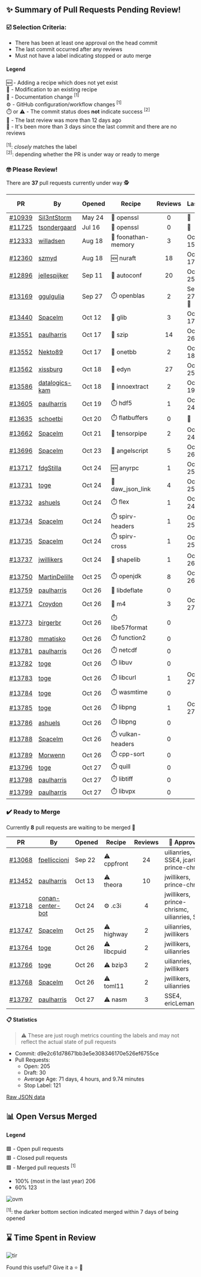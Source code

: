 ## :sparkles: Summary of Pull Requests Pending Review!

### :ballot_box_with_check: Selection Criteria:

- There has been at least one approval on the head commit
- The last commit occurred after any reviews
- Must not have a label indicating stopped or auto merge

#### Legend

:new: - Adding a recipe which does not yet exist<br>
:memo: - Modification to an existing recipe<br>
:green_book: - Documentation change <sup>[1]</sup><br>
:gear: - GitHub configuration/workflow changes <sup>[1]</sup><br>
:stopwatch: or :warning: - The commit status does **not** indicate success <sup>[2]</sup><br>
:bell: - The last review was more than 12 days ago<br>
:eyes: - It's been more than 3 days since the last commit and there are no reviews<br>
<br>
<sup>[1]</sup>: _closely_ matches the label<br>
<sup>[2]</sup>: depending whether the PR is under way or ready to merge

### :nerd_face: Please Review! 

There are **37** pull requests currently under way :detective:

PR | By | Opened | Recipe | Reviews | Last | :stop_sign: Blockers | :star2: Approvers
:---: | --- | --- | --- | :---: | --- | --- | ---
[#10939](https://github.com/conan-io/conan-center-index/pull/10939)|[Sil3ntStorm](https://github.com/Sil3ntStorm)|May 24|:memo: openssl|0|:eyes:||
[#11725](https://github.com/conan-io/conan-center-index/pull/11725)|[tsondergaard](https://github.com/tsondergaard)|Jul 16|:memo: openssl|0|:eyes:||
[#12333](https://github.com/conan-io/conan-center-index/pull/12333)|[willadsen](https://github.com/willadsen)|Aug 18|:memo: foonathan-memory|3|Oct 15||SSE4
[#12360](https://github.com/conan-io/conan-center-index/pull/12360)|[szmyd](https://github.com/szmyd)|Aug 18|:new: nuraft|18|Oct 17||SSE4
[#12896](https://github.com/conan-io/conan-center-index/pull/12896)|[jellespijker](https://github.com/jellespijker)|Sep 11|:memo: autoconf|20|Oct 25|uilianries|jwillikers
[#13169](https://github.com/conan-io/conan-center-index/pull/13169)|[ggulgulia](https://github.com/ggulgulia)|Sep 27|:stopwatch: openblas|2|Sep 27 :bell:||
[#13440](https://github.com/conan-io/conan-center-index/pull/13440)|[SpaceIm](https://github.com/SpaceIm)|Oct 12|:memo: glib|3|Oct 17||
[#13551](https://github.com/conan-io/conan-center-index/pull/13551)|[paulharris](https://github.com/paulharris)|Oct 17|:memo: szip|14|Oct 26||prince-chrismc
[#13552](https://github.com/conan-io/conan-center-index/pull/13552)|[Nekto89](https://github.com/Nekto89)|Oct 17|:memo: onetbb|2|Oct 18||prince-chrismc
[#13562](https://github.com/conan-io/conan-center-index/pull/13562)|[xissburg](https://github.com/xissburg)|Oct 18|:memo: edyn|27|Oct 25||
[#13586](https://github.com/conan-io/conan-center-index/pull/13586)|[datalogics-kam](https://github.com/datalogics-kam)|Oct 18|:memo: innoextract|2|Oct 19||
[#13605](https://github.com/conan-io/conan-center-index/pull/13605)|[paulharris](https://github.com/paulharris)|Oct 19|:stopwatch: hdf5|1|Oct 24||
[#13635](https://github.com/conan-io/conan-center-index/pull/13635)|[schoetbi](https://github.com/schoetbi)|Oct 20|:stopwatch: flatbuffers|0|:eyes:||
[#13662](https://github.com/conan-io/conan-center-index/pull/13662)|[SpaceIm](https://github.com/SpaceIm)|Oct 21|:memo: tensorpipe|2|Oct 24||uilianries
[#13696](https://github.com/conan-io/conan-center-index/pull/13696)|[SpaceIm](https://github.com/SpaceIm)|Oct 23|:memo: angelscript|5|Oct 26||uilianries
[#13717](https://github.com/conan-io/conan-center-index/pull/13717)|[fdgStilla](https://github.com/fdgStilla)|Oct 24|:new: anyrpc|1|Oct 25||
[#13731](https://github.com/conan-io/conan-center-index/pull/13731)|[toge](https://github.com/toge)|Oct 24|:memo: daw_json_link|4|Oct 25||uilianries
[#13732](https://github.com/conan-io/conan-center-index/pull/13732)|[ashuels](https://github.com/ashuels)|Oct 24|:stopwatch: flex|1|Oct 24||
[#13734](https://github.com/conan-io/conan-center-index/pull/13734)|[SpaceIm](https://github.com/SpaceIm)|Oct 24|:stopwatch: spirv-headers|1|Oct 25||
[#13735](https://github.com/conan-io/conan-center-index/pull/13735)|[SpaceIm](https://github.com/SpaceIm)|Oct 24|:stopwatch: spirv-cross|1|Oct 25||
[#13737](https://github.com/conan-io/conan-center-index/pull/13737)|[jwillikers](https://github.com/jwillikers)|Oct 24|:memo: shapelib|1|Oct 26||uilianries
[#13750](https://github.com/conan-io/conan-center-index/pull/13750)|[MartinDelille](https://github.com/MartinDelille)|Oct 25|:stopwatch: openjdk|8|Oct 26||
[#13759](https://github.com/conan-io/conan-center-index/pull/13759)|[paulharris](https://github.com/paulharris)|Oct 26|:memo: libdeflate|0|||
[#13771](https://github.com/conan-io/conan-center-index/pull/13771)|[Croydon](https://github.com/Croydon)|Oct 26|:memo: m4|3|Oct 27||ericLemanissier, jwillikers
[#13773](https://github.com/conan-io/conan-center-index/pull/13773)|[birgerbr](https://github.com/birgerbr)|Oct 26|:stopwatch: libe57format|0|||
[#13780](https://github.com/conan-io/conan-center-index/pull/13780)|[mmatisko](https://github.com/mmatisko)|Oct 26|:stopwatch: function2|0|||
[#13781](https://github.com/conan-io/conan-center-index/pull/13781)|[paulharris](https://github.com/paulharris)|Oct 26|:stopwatch: netcdf|0|||
[#13782](https://github.com/conan-io/conan-center-index/pull/13782)|[toge](https://github.com/toge)|Oct 26|:stopwatch: libuv|0|||
[#13783](https://github.com/conan-io/conan-center-index/pull/13783)|[toge](https://github.com/toge)|Oct 26|:stopwatch: libcurl|1|Oct 27||jwillikers
[#13784](https://github.com/conan-io/conan-center-index/pull/13784)|[toge](https://github.com/toge)|Oct 26|:stopwatch: wasmtime|0|||
[#13785](https://github.com/conan-io/conan-center-index/pull/13785)|[toge](https://github.com/toge)|Oct 26|:stopwatch: libpng|1|Oct 27||jwillikers
[#13786](https://github.com/conan-io/conan-center-index/pull/13786)|[ashuels](https://github.com/ashuels)|Oct 26|:stopwatch: libpng|0|||
[#13788](https://github.com/conan-io/conan-center-index/pull/13788)|[SpaceIm](https://github.com/SpaceIm)|Oct 26|:stopwatch: vulkan-headers|0|||
[#13789](https://github.com/conan-io/conan-center-index/pull/13789)|[Morwenn](https://github.com/Morwenn)|Oct 26|:stopwatch: cpp-sort|0|||
[#13796](https://github.com/conan-io/conan-center-index/pull/13796)|[toge](https://github.com/toge)|Oct 27|:stopwatch: quill|0|||
[#13798](https://github.com/conan-io/conan-center-index/pull/13798)|[paulharris](https://github.com/paulharris)|Oct 27|:stopwatch: libtiff|0|||
[#13799](https://github.com/conan-io/conan-center-index/pull/13799)|[paulharris](https://github.com/paulharris)|Oct 27|:stopwatch: libvpx|0|||


### :heavy_check_mark: Ready to Merge 

Currently **8** pull requests are waiting to be merged :tada:


PR | By | Opened | Recipe | Reviews | :star2: Approvers
:---: | --- | --- | --- | :---: | ---
[#13068](https://github.com/conan-io/conan-center-index/pull/13068)|[fpelliccioni](https://github.com/fpelliccioni)|Sep 22|:warning: cppfront|24|uilianries, SSE4, jcar87, prince-chrismc
[#13452](https://github.com/conan-io/conan-center-index/pull/13452)|[paulharris](https://github.com/paulharris)|Oct 13|:warning: theora|10|jwillikers, prince-chrismc
[#13718](https://github.com/conan-io/conan-center-index/pull/13718)|[conan-center-bot](https://github.com/conan-center-bot)|Oct 24|:gear: .c3i|4|jwillikers, prince-chrismc, uilianries, SSE4
[#13747](https://github.com/conan-io/conan-center-index/pull/13747)|[SpaceIm](https://github.com/SpaceIm)|Oct 25|:warning: highway|2|uilianries, jwillikers
[#13764](https://github.com/conan-io/conan-center-index/pull/13764)|[toge](https://github.com/toge)|Oct 26|:warning: libcpuid|2|jwillikers, uilianries
[#13766](https://github.com/conan-io/conan-center-index/pull/13766)|[toge](https://github.com/toge)|Oct 26|:warning: bzip3|2|uilianries, jwillikers
[#13768](https://github.com/conan-io/conan-center-index/pull/13768)|[SpaceIm](https://github.com/SpaceIm)|Oct 26|:warning: toml11|2|jwillikers, uilianries
[#13797](https://github.com/conan-io/conan-center-index/pull/13797)|[paulharris](https://github.com/paulharris)|Oct 27|:warning: nasm|3|SSE4, ericLemanissier


#### :clipboard: Statistics

> :warning: These are just rough metrics counting the labels and may not reflect the actual state of pull requests

- Commit: d9e2c61d78671bb3e5e308346170e526ef6755ce
- Pull Requests:
	- Open: 205
	- Draft: 30
	- Average Age: 71 days, 4 hours, and 9.74 minutes
	- Stop Label: 121
	

[Raw JSON data](https://raw.githubusercontent.com/prince-chrismc/conan-center-index-pending-review/raw-data/pending-review.json)

## :bar_chart: Open Versus Merged

#### Legend

:green_square: - Open pull requests<br>
:red_square: - Closed pull requests<br>
:purple_square: - Merged pull requests <sup>[1]</sup><br>

- 100% (most in the last year) 206
- 60% 123

![ovm](https://github.com/prince-chrismc/conan-center-index-pending-review/blob/raw-data/open-versus-merged.gif?raw=true)

<sup>[1]</sup>: the darker bottom section indicated merged within 7 days of being opened

## :hourglass: Time Spent in Review

![tir](https://github.com/prince-chrismc/conan-center-index-pending-review/blob/raw-data/time-in-review.png?raw=true)

Found this useful? Give it a :star: :pray:
	
